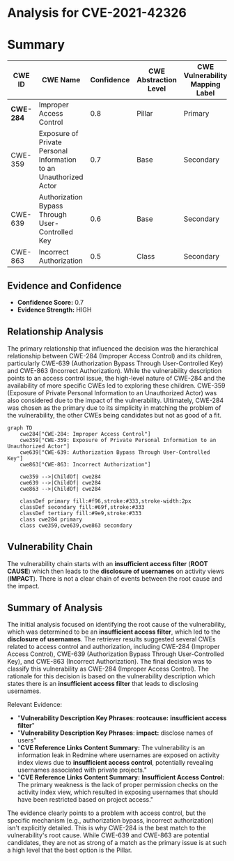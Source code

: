 # Analysis for CVE-2021-42326

# Summary
| CWE ID | CWE Name | Confidence | CWE Abstraction Level | CWE Vulnerability Mapping Label | CWE-Vulnerability Mapping Notes |
|---|---|---|---|---|---|
| **CWE-284** | Improper Access Control | 0.8 | Pillar | Primary | Discouraged |
| CWE-359 | Exposure of Private Personal Information to an Unauthorized Actor | 0.7 | Base | Secondary | Allowed |
| CWE-639 | Authorization Bypass Through User-Controlled Key | 0.6 | Base | Secondary | Allowed |
| CWE-863 | Incorrect Authorization | 0.5 | Class | Secondary | Allowed-with-Review |

## Evidence and Confidence

*   **Confidence Score:** 0.7
*   **Evidence Strength:** HIGH

## Relationship Analysis
The primary relationship that influenced the decision was the hierarchical relationship between CWE-284 (Improper Access Control) and its children, particularly CWE-639 (Authorization Bypass Through User-Controlled Key) and CWE-863 (Incorrect Authorization). While the vulnerability description points to an access control issue, the high-level nature of CWE-284 and the availability of more specific CWEs led to exploring these children. CWE-359 (Exposure of Private Personal Information to an Unauthorized Actor) was also considered due to the impact of the vulnerability. Ultimately, CWE-284 was chosen as the primary due to its simplicity in matching the problem of the vulnerability, the other CWEs being candidates but not as good of a fit.

```mermaid
graph TD
    cwe284["CWE-284: Improper Access Control"]
    cwe359["CWE-359: Exposure of Private Personal Information to an Unauthorized Actor"]
    cwe639["CWE-639: Authorization Bypass Through User-Controlled Key"]
    cwe863["CWE-863: Incorrect Authorization"]

    cwe359 -->|ChildOf| cwe284
    cwe639 -->|ChildOf| cwe284
    cwe863 -->|ChildOf| cwe284
    
    classDef primary fill:#f96,stroke:#333,stroke-width:2px
    classDef secondary fill:#69f,stroke:#333
    classDef tertiary fill:#9e9,stroke:#333
    class cwe284 primary
    class cwe359,cwe639,cwe863 secondary
```

## Vulnerability Chain
The vulnerability chain starts with an **insufficient access filter** (**ROOT CAUSE**) which then leads to the **disclosure of usernames** on activity views (**IMPACT**). There is not a clear chain of events between the root cause and the impact.

## Summary of Analysis
The initial analysis focused on identifying the root cause of the vulnerability, which was determined to be an **insufficient access filter**, which led to the **disclosure of usernames**. The retriever results suggested several CWEs related to access control and authorization, including CWE-284 (Improper Access Control), CWE-639 (Authorization Bypass Through User-Controlled Key), and CWE-863 (Incorrect Authorization). The final decision was to classify this vulnerability as CWE-284 (Improper Access Control). The rationale for this decision is based on the vulnerability description which states there is an **insufficient access filter** that leads to disclosing usernames.

Relevant Evidence:

*   "**Vulnerability Description Key Phrases**: **rootcause:** **insufficient access filter**"
*   "**Vulnerability Description Key Phrases**: **impact:** disclose names of users"
*   "**CVE Reference Links Content Summary:** The vulnerability is an information leak in Redmine where usernames are exposed on activity index views due to **insufficient access control**, potentially revealing usernames associated with private projects."
*   "**CVE Reference Links Content Summary:** **Insufficient Access Control:** The primary weakness is the lack of proper permission checks on the activity index view, which resulted in exposing usernames that should have been restricted based on project access."

The evidence clearly points to a problem with access control, but the specific mechanism (e.g., authorization bypass, incorrect authorization) isn't explicitly detailed. This is why CWE-284 is the best match to the vulnerability's root cause. While CWE-639 and CWE-863 are potential candidates, they are not as strong of a match as the primary issue is at such a high level that the best option is the Pillar.